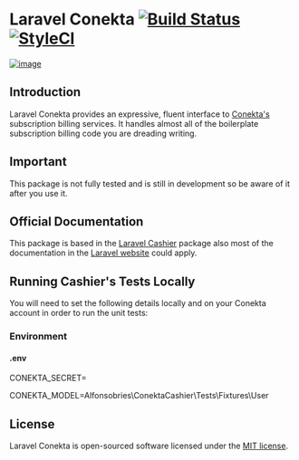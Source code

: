 # Laravel Conekta [![Build Status](https://img.shields.io/travis/alfonsobries/laravel-conekta.svg?style=flat-square)](https://travis-ci.org/alfonsobries/laravel-conekta) [![StyleCI](https://github.styleci.io/repos/142818419/shield?branch=master)](https://github.styleci.io/repos/142818419)

[![image](https://s3.us-east-2.amazonaws.com/vexilo-crm/logo-small.png)](<https://www.vexilo.com>)


## Introduction

Laravel Conekta provides an expressive, fluent interface to [Conekta's](https://www.conekta.com/) subscription billing services. It handles almost all of the boilerplate subscription billing code you are dreading writing. 

## Important
This package is not fully tested and is still in development so be aware of it after you use it.

## Official Documentation

This package is based in the [Laravel Cashier](https://github.com/laravel/cashier) package also most of the documentation in the [Laravel website](http://laravel.com/docs/billing) could apply.

## Running Cashier's Tests Locally

You will need to set the following details locally and on your Conekta account in order to run the unit tests:

### Environment

#### .env

CONEKTA_SECRET=

CONEKTA_MODEL=Alfonsobries\ConektaCashier\Tests\Fixtures\User

## License

Laravel Conekta is open-sourced software licensed under the [MIT license](http://opensource.org/licenses/MIT).
